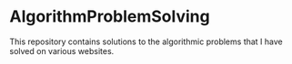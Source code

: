 # AlgorithmProblemSolving
This repository contains solutions to the algorithmic problems that I have solved on various websites.
